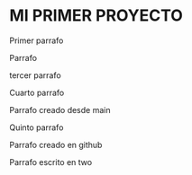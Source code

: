 # MI PRIMER PROYECTO

Primer parrafo

Parrafo

tercer parrafo

Cuarto parrafo

Parrafo creado desde main 

Quinto parrafo 

Parrafo creado en github

Parrafo escrito en two
